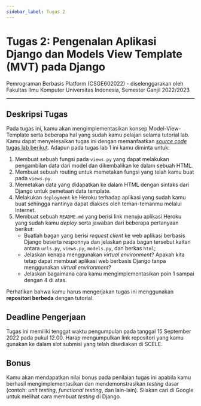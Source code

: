 ```yaml
---
sidebar_label: Tugas 2
---
```


# Tugas 2: Pengenalan Aplikasi Django dan Models View Template (MVT) pada Django

Pemrograman Berbasis Platform (CSGE602022) - diselenggarakan oleh Fakultas Ilmu Komputer Universitas Indonesia, Semester Ganjil 2022/2023

---

## Deskripsi Tugas

Pada tugas ini, kamu akan mengimplementasikan konsep Model-View-Template serta beberapa hal yang sudah kamu pelajari selama tutorial lab. Kamu dapat menyelesaikan tugas ini dengan memanfaatkan [_source code_ tugas lab berikut](https://github.com/pbp-fasilkom-ui/assignment-repository). Adapun pada tugas lab 1 ini kamu diminta untuk:

1. Membuat sebuah fungsi pada `views.py` yang dapat melakukan pengambilan data dari model dan dikembalikan ke dalam sebuah HTML.
2. Membuat sebuah routing untuk memetakan fungsi yang telah kamu buat pada `views.py`.
3. Memetakan data yang didapatkan ke dalam HTML dengan sintaks dari Django untuk pemetaan data template.
4. Melakukan `deployment` ke Heroku terhadap aplikasi yang sudah kamu buat sehingga nantinya dapat diakses oleh teman-temanmu melalui Internet.
5. Membuat sebuah `README.md` yang berisi link menuju aplikasi Heroku yang sudah kamu _deploy_ serta jawaban dari beberapa pertanyaan berikut: 
    - Buatlah bagan yang berisi _request client_ ke web aplikasi berbasis Django beserta responnya dan jelaskan pada bagan tersebut kaitan antara `urls.py`, `views.py`, `models.py`, dan berkas `html`; 
    - Jelaskan kenapa menggunakan _virtual environment_? Apakah kita tetap dapat membuat aplikasi web berbasis Django tanpa menggunakan _virtual environment_? 
    - Jelaskan bagaimana cara kamu mengimplementasikan poin 1 sampai dengan 4 di atas.

Perhatikan bahwa kamu harus mengerjakan tugas ini menggunakan **repositori berbeda** dengan tutorial.

## Deadline Pengerjaan

Tugas ini memiliki tenggat waktu pengumpulan pada tanggal 15 September 2022 pada pukul 12.00. Harap mengumpulkan link repositori yang kamu gunakan ke dalam slot submisi yang telah disediakan di SCELE.

## Bonus

Kamu akan mendapatkan nilai bonus pada penilaian tugas ini apabila kamu berhasil mengimplementasikan dan mendemonstrasikan _testing_ dasar (contoh: _unit testing_, _functional testing_, dan lain-lain). Silakan cari di Google untuk melihat cara membuat _testing_ di Django.